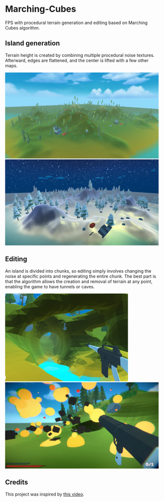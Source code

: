 # Marching-Cubes
FPS with procedural terrain generation and editing based on Marching Cubes algorithm.
## Island generation
Terrain height is created by combining multiple procedural noise textures. Afterward, edges are flattened, and the center is lifted with a few other maps.  

<img src="Screenshots/Island.png" alt="screenshot" width="500px"/> <img src="Screenshots/Island-winter.png" alt="screenshot" width="500px"/>  
## Editing
An island is divided into chunks, so editing simply involves changing the noise at specific points and regenerating the entire chunk. The best part is that the algorithm allows the creation and removal of terrain at any point, enabling the game to have tunnels or caves.  

<img src="Screenshots/terrain-editing.png.jpg" alt="screenshot" width="400px"/> <img src="Screenshots/bazooka.png" alt="screenshot" width="500px"/>
## Credits
This project was inspired by [this video](https://www.youtube.com/watch?v=vTMEdHcKgM4).
